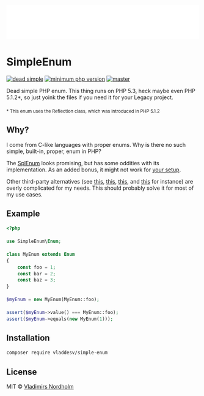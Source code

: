![SimpleEnum](header.svg)

# SimpleEnum
[![dead simple](https://img.shields.io/badge/dead-simple-gray?labelColor=111)](https://github.com/vladdeSV/simple-enum#example)
[![minimum php version](https://img.shields.io/packagist/php-v/vladdesv/simple-enum?color=8892BF&logo=php&labelColor=24292E)](https://github.com/vladdeSV/simple-enum/blob/master/composer.json#L25)
[![master](https://github.com/vladdeSV/simple-enum/workflows/master/badge.svg)](https://github.com/vladdeSV/simple-enum/actions?query=workflow%3Amaster)

Dead simple PHP enum. This thing runs on PHP 5.3, heck maybe even PHP 5.1.2*, so just yoink the files if you need it for your Legacy project.

<sub>&ast; This enum uses the Reflection class, which was introduced in PHP 5.1.2</sup>

## Why?
I come from C-like languages with proper enums. Why is there no such simple, built-in, proper, enum in PHP?

The [SplEnum](https://www.php.net/manual/en/class.splenum.php) looks promising, but has some oddities with its implementation. As an added bonus, it might not work for [your setup](https://stackoverflow.com/a/57885080).

Other third-party alternatives (see [this](https://github.com/spatie/enum), [this](https://github.com/myclabs/php-enum), [this](https://github.com/DASPRiD/Enum), and [this](https://github.com/marc-mabe/php-enum) for instance) are overly complicated for my needs. This should probably solve it for most of my use cases.

## Example

```php
<?php

use SimpleEnum\Enum;

class MyEnum extends Enum
{
    const foo = 1;
    const bar = 2;
    const baz = 3;
}

$myEnum = new MyEnum(MyEnum::foo);

assert($myEnum->value() === MyEnum::foo);
assert($myEnum->equals(new MyEnum(1)));

```

## Installation

```sh
composer require vladdesv/simple-enum
```

## License
MIT © [Vladimirs Nordholm](https://github.com/vladdeSV)
